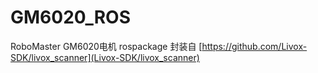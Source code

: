 # GM6020_ROS

RoboMaster GM6020电机 rospackage
封装自 [https://github.com/Livox-SDK/livox_scanner](Livox-SDK/livox_scanner)
